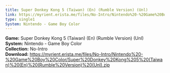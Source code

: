 ```yaml
---
title: Super Donkey Kong 5 (Taiwan) (En) (Rumble Version) (Unl)
link: https://myrient.erista.me/files/No-Intro/Nintendo%20-%20Game%20Boy%20Color/Super%20Donkey%20Kong%205%20(Taiwan)%20(En)%20(Rumble%20Version)%20(Unl).zip
type: single1
System: Nintendo - Game Boy Color
---
```

<b>Game:</b> Super Donkey Kong 5 (Taiwan) (En) (Rumble Version) (Unl)<br>
<b>System:</b> Nintendo - Game Boy Color<br>
<b>Collection:</b> No-Intro<br>
<b>Download:</b> https://myrient.erista.me/files/No-Intro/Nintendo%20-%20Game%20Boy%20Color/Super%20Donkey%20Kong%205%20(Taiwan)%20(En)%20(Rumble%20Version)%20(Unl).zip